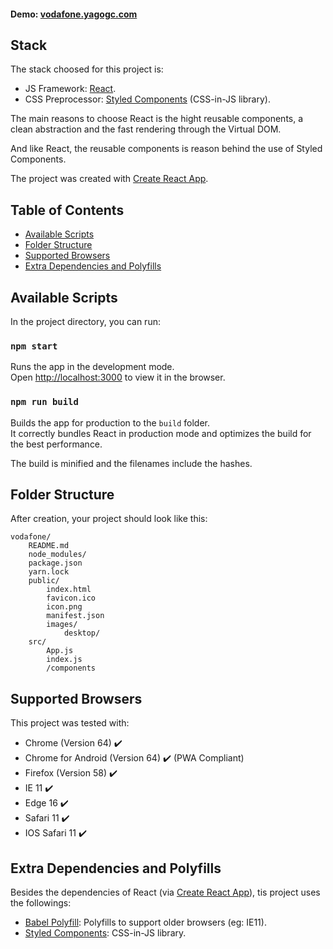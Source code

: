 #### Demo: [vodafone.yagogc.com](https://vodafone.yagogc.com)

## Stack

The stack choosed for this project is:

* JS Framework: [React](https://reactjs.org/).
* CSS Preprocessor: [Styled Components](https://www.styled-components.com/) (CSS-in-JS library).

The main reasons to choose React is the hight reusable components, a clean abstraction and the fast rendering through the Virtual DOM.

And like React, the reusable components is reason behind the use of Styled Components.

The project was created with [Create React App](https://github.com/facebookincubator/create-react-app).
## Table of Contents

- [Available Scripts](#available-scripts)
- [Folder Structure](#folder-structure)
- [Supported Browsers](#supported-browsers)
- [Extra Dependencies and Polyfills](#extra-dependencies-and-polyfills)


## Available Scripts

In the project directory, you can run:

### `npm start`

Runs the app in the development mode.<br>
Open [http://localhost:3000](http://localhost:3000) to view it in the browser.


### `npm run build`

Builds the app for production to the `build` folder.<br>
It correctly bundles React in production mode and optimizes the build for the best performance.

The build is minified and the filenames include the hashes.<br>

## Folder Structure

After creation, your project should look like this:

```
vodafone/
	README.md
	node_modules/
	package.json
	yarn.lock
	public/
		index.html
		favicon.ico
		icon.png
		manifest.json
		images/
			desktop/
	src/
		App.js
		index.js
		/components
```

## Supported Browsers

This project was tested with:

- Chrome (Version 64) ✔️
- Chrome for Android (Version 64) ✔️ (PWA Compliant)
- Firefox (Version 58) ✔️
- IE 11 ✔️
- Edge 16 ✔️
- Safari 11 ✔️
- IOS Safari 11 ✔️
## Extra Dependencies and Polyfills

Besides the dependencies of React (via [Create React App](https://github.com/facebookincubator/create-react-app)), tis project uses the followings:<br>

* [Babel Polyfill](https://www.npmjs.com/package/babel-polyfill): Polyfills  to support older browsers (eg: IE11).
* [Styled Components](https://www.styled-components.com/): CSS-in-JS library.

